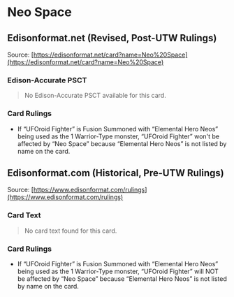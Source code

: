 # Neo Space

## Edisonformat.net (Revised, Post-UTW Rulings)

Source: [https://edisonformat.net/card?name=Neo%20Space](https://edisonformat.net/card?name=Neo%20Space)

### Edison-Accurate PSCT

> No Edison-Accurate PSCT available for this card.

### Card Rulings

*   If “UFOroid Fighter” is Fusion Summoned with “Elemental Hero Neos” being used as the 1 Warrior-Type monster, “UFOroid Fighter” won't be affected by “Neo Space” because “Elemental Hero Neos” is not listed by name on the card.


## Edisonformat.com (Historical, Pre-UTW Rulings)

Source: [https://www.edisonformat.com/rulings](https://www.edisonformat.com/rulings)

### Card Text

> No card text found for this card.

### Card Rulings

*   If “UFOroid Fighter” is Fusion Summoned with “Elemental Hero Neos” being used as the 1 Warrior-Type monster, “UFOroid Fighter” will NOT be affected by “Neo Space” because “Elemental Hero Neos” is not listed by name on the card.


